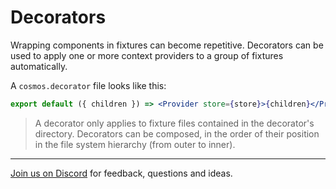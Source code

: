 # Decorators

Wrapping components in fixtures can become repetitive. Decorators can be used to apply one or more context providers to a group of fixtures automatically.

A `cosmos.decorator` file looks like this:

```jsx filename="cosmos.decorator.js"
export default ({ children }) => <Provider store={store}>{children}</Provider>;
```

> A decorator only applies to fixture files contained in the decorator's directory. Decorators can be composed, in the order of their position in the file system hierarchy (from outer to inner).

---

[Join us on Discord](https://discord.gg/3X95VgfnW5) for feedback, questions and ideas.
